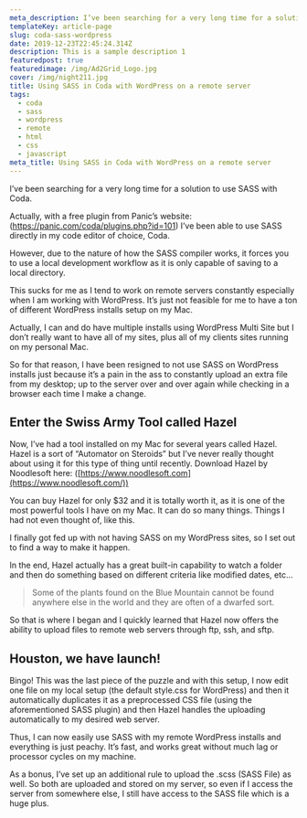 ```yaml
---
meta_description: I’ve been searching for a very long time for a solution to use SASS with Coda.
templateKey: article-page
slug: coda-sass-wordpress
date: 2019-12-23T22:45:24.314Z
description: This is a sample description 1
featuredpost: true
featuredimage: /img/Ad2Grid_Logo.jpg
cover: /img/night211.jpg
title: Using SASS in Coda with WordPress on a remote server
tags:
  - coda
  - sass
  - wordpress
  - remote
  - html
  - css
  - javascript
meta_title: Using SASS in Coda with WordPress on a remote server
---
```


I’ve been searching for a very long time for a solution to use SASS with Coda.

Actually, with a free plugin from Panic’s website: (<https://panic.com/coda/plugins.php?id=101>) I’ve been able to use SASS directly in my code editor of choice, Coda.

However, due to the nature of how the SASS compiler works, it forces you to use a local development workflow as it is only capable of saving to a local directory.

This sucks for me as I tend to work on remote servers constantly especially when I am working with WordPress. It’s just not feasible for me to have a ton of different WordPress installs setup on my Mac.

Actually, I can and do have multiple installs using WordPress Multi Site but I don’t really want to have all of my sites, plus all of my clients sites running on my personal Mac.

So for that reason, I have been resigned to not use SASS on WordPress installs just because it’s a pain in the ass to constantly upload an extra file from my desktop; up to the server over and over again while checking in a browser each time I make a change.

## Enter the Swiss Army Tool called Hazel

Now, I’ve had a tool installed on my Mac for several years called Hazel. Hazel is a sort of “Automator on Steroids” but I’ve never really thought about using it for this type of thing until recently. Download Hazel by Noodlesoft here: ([https://www.noodlesoft.com](https://www.noodlesoft.com/))

You can buy Hazel for only $32 and it is totally worth it, as it is one of the most powerful tools I have on my Mac. It can do so many things. Things I had not even thought of, like this.

I finally got fed up with not having SASS on my WordPress sites, so I set out to find a way to make it happen.

In the end, Hazel actually has a great built-in capability to watch a folder and then do something based on different criteria like modified dates, etc…

> Some of the plants found on the Blue Mountain cannot be found anywhere else in the world and they are often of a dwarfed sort.

So that is where I began and I quickly learned that Hazel now offers the ability to upload files to remote web servers through ftp, ssh, and sftp.

## Houston, we have launch!

Bingo! This was the last piece of the puzzle and with this setup, I now edit one file on my local setup (the default style.css for WordPress) and then it automatically duplicates it as a preprocessed CSS file (using the aforementioned SASS plugin) and then Hazel handles the uploading automatically to my desired web server.

Thus, I can now easily use SASS with my remote WordPress installs and everything is just peachy. It’s fast, and works great without much lag or processor cycles on my machine.

As a bonus, I’ve set up an additional rule to upload the .scss (SASS File) as well. So both are uploaded and stored on my server, so even if I access the server from somewhere else, I still have access to the SASS file which is a huge plus.
